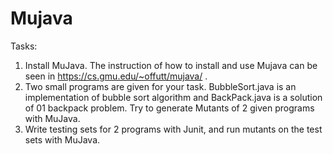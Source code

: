 # Mujava

Tasks:
1.	Install MuJava. The instruction of how to install and use Mujava can be seen in https://cs.gmu.edu/~offutt/mujava/ .
2.	Two small programs are given for your task. BubbleSort.java is an implementation of bubble sort algorithm and BackPack.java is a solution of 01 backpack problem. Try to generate Mutants of 2 given programs with MuJava.
3.	Write testing sets for 2 programs with Junit, and run mutants on the test sets with MuJava.

